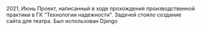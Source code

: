2021, Июнь
Проект, написанный в ходе прохождения производственной практики в ГК "Технологии надежности". Задачей стояло создание сайта для театра. Был использован Django
